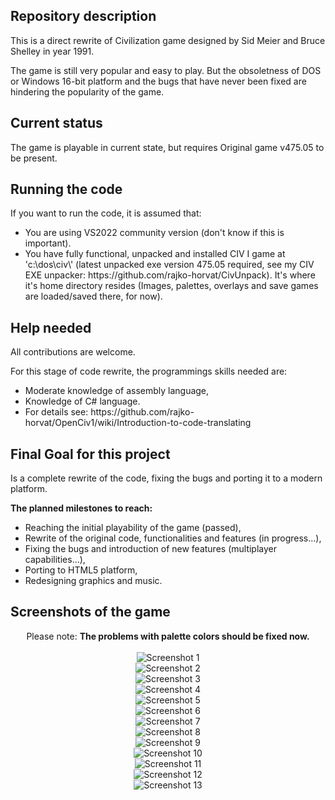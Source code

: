 ## Repository description
<p>This is a direct rewrite of Civilization game designed by Sid Meier and Bruce Shelley in year 1991.</p>
<p>The game is still very popular and easy to play. But the obsoletness of DOS or Windows 16-bit platform and the bugs that have never been fixed
are hindering the popularity of the game.<p>

## Current status
<p>The game is playable in current state, but requires Original game v475.05 to be present.</p>

## Running the code
If you want to run the code, it is assumed that:
<ul>
<li>You are using VS2022 community version (don't know if this is important).</li>
<li>You have fully functional, unpacked and installed CIV I game at 'c:\dos\civ\' (latest unpacked exe version 475.05 required, see my CIV EXE unpacker: https://github.com/rajko-horvat/CivUnpack).
It's where it's home directory resides (Images, palettes, overlays and save games are loaded/saved there, for now).</li>
</ul>

## Help needed
<p>All contributions are welcome.</p>
For this stage of code rewrite, the programmings skills needed are:
<ul>
<li>Moderate knowledge of assembly language,</li>
<li>Knowledge of C# language.</li>
<li>For details see: https://github.com/rajko-horvat/OpenCiv1/wiki/Introduction-to-code-translating</li>
</ul>

## Final Goal for this project
<p>Is a complete rewrite of the code, fixing the bugs and porting it to a modern platform.</p>
<b>The planned milestones to reach:</b>
<ul>
<li>Reaching the initial playability of the game (passed),</li>
<li>Rewrite of the original code, functionalities and features (in progress...),</li>
<li>Fixing the bugs and introduction of new features (multiplayer capabilities...),</li>
<li>Porting to HTML5 platform,</li>
<li>Redesigning graphics and music.</li>
</ul>

## Screenshots of the game
<p align="center">Please note: <b>The problems with palette colors should be fixed now.</b></br></br>
<img src="Screenshots/Screenshot1.png" alt="Screenshot 1" /><br/>
<img src="Screenshots/Screenshot2.png" alt="Screenshot 2" /><br/>
<img src="Screenshots/Screenshot3.png" alt="Screenshot 3" /><br/>
<img src="Screenshots/Screenshot4.png" alt="Screenshot 4" /><br/>
<img src="Screenshots/Screenshot5.png" alt="Screenshot 5" /><br/>
<img src="Screenshots/Screenshot6.png" alt="Screenshot 6" /><br/>
<img src="Screenshots/Screenshot7.png" alt="Screenshot 7" /><br/>
<img src="Screenshots/Screenshot8.png" alt="Screenshot 8" /><br/>
<img src="Screenshots/Screenshot9.png" alt="Screenshot 9" /><br/>
<img src="Screenshots/Screenshot10.png" alt="Screenshot 10" /><br/>
<img src="Screenshots/Screenshot11.png" alt="Screenshot 11" /><br/>
<img src="Screenshots/Screenshot12.png" alt="Screenshot 12" /><br/>
<img src="Screenshots/Screenshot13.png" alt="Screenshot 13" /><br/>
</p>